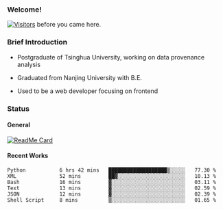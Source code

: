 ### Welcome!

[![Visitors](https://visitor-badge.laobi.icu/badge?page_id=HermitSun.HermitSun)]() before you came here.

### Brief Introduction

- Postgraduate of Tsinghua University, working on data provenance analysis

- Graduated from Nanjing University with B.E.

- Used to be a web developer focusing on frontend

### Status

#### General

[![ReadMe Card](https://github-readme-stats.hermitsun.vercel.app/api?username=HermitSun&count_private=true&show_icons=true)]()

#### Recent Works

<!--START_SECTION:waka-->

```text
Python           6 hrs 42 mins   ███████████████████▒░░░░░   77.30 %
XML              52 mins         ██▓░░░░░░░░░░░░░░░░░░░░░░   10.13 %
Bash             16 mins         ▓░░░░░░░░░░░░░░░░░░░░░░░░   03.11 %
Text             13 mins         ▓░░░░░░░░░░░░░░░░░░░░░░░░   02.59 %
JSON             12 mins         ▓░░░░░░░░░░░░░░░░░░░░░░░░   02.39 %
Shell Script     8 mins          ▒░░░░░░░░░░░░░░░░░░░░░░░░   01.65 %
```

<!--END_SECTION:waka-->
